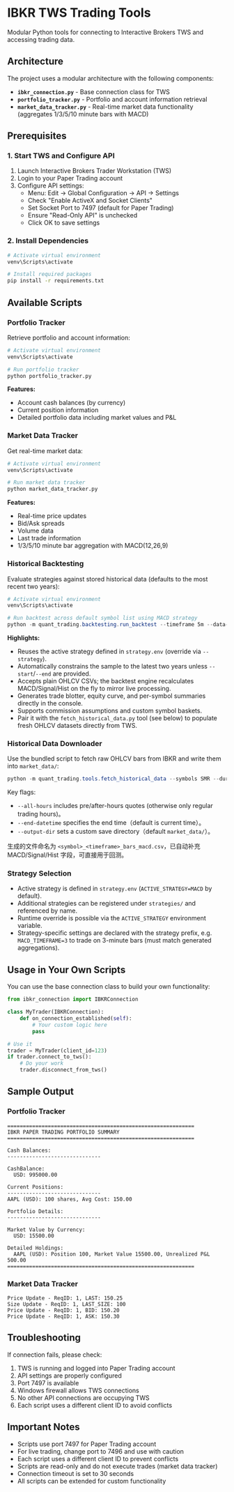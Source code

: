 # IBKR TWS Trading Tools

Modular Python tools for connecting to Interactive Brokers TWS and accessing trading data.

## Architecture

The project uses a modular architecture with the following components:

- **`ibkr_connection.py`** - Base connection class for TWS
- **`portfolio_tracker.py`** - Portfolio and account information retrieval
- **`market_data_tracker.py`** - Real-time market data functionality (aggregates 1/3/5/10 minute bars with MACD)

## Prerequisites

### 1. Start TWS and Configure API

1. Launch Interactive Brokers Trader Workstation (TWS)
2. Login to your Paper Trading account
3. Configure API settings:
   - Menu: Edit → Global Configuration → API → Settings
   - Check "Enable ActiveX and Socket Clients"
   - Set Socket Port to 7497 (default for Paper Trading)
   - Ensure "Read-Only API" is unchecked
   - Click OK to save settings

### 2. Install Dependencies

```bash
# Activate virtual environment
venv\Scripts\activate

# Install required packages
pip install -r requirements.txt
```

## Available Scripts

### Portfolio Tracker

Retrieve portfolio and account information:

```bash
# Activate virtual environment
venv\Scripts\activate

# Run portfolio tracker
python portfolio_tracker.py
```

**Features:**
- Account cash balances (by currency)
- Current position information
- Detailed portfolio data including market values and P&L

### Market Data Tracker

Get real-time market data:

```bash
# Activate virtual environment
venv\Scripts\activate

# Run market data tracker
python market_data_tracker.py
```

**Features:**
- Real-time price updates
- Bid/Ask spreads
- Volume data
- Last trade information
- 1/3/5/10 minute bar aggregation with MACD(12,26,9)

### Historical Backtesting

Evaluate strategies against stored historical data (defaults to the most recent two years):

```powershell
# Activate virtual environment
venv\Scripts\activate

# Run backtest across default symbol list using MACD strategy
python -m quant_trading.backtesting.run_backtest --timeframe 5m --data-dir market_data
```

**Highlights:**
- Reuses the active strategy defined in `strategy.env` (override via `--strategy`).
- Automatically constrains the sample to the latest two years unless `--start`/`--end` are provided.
- Accepts plain OHLCV CSVs; the backtest engine recalculates MACD/Signal/Hist on the fly to mirror live processing.
- Generates trade blotter, equity curve, and per-symbol summaries directly in the console.
- Supports commission assumptions and custom symbol baskets.
- Pair it with the `fetch_historical_data.py` tool (see below) to populate fresh OHLCV datasets directly from TWS.

### Historical Data Downloader

Use the bundled script to fetch raw OHLCV bars from IBKR and write them into `market_data/`:

```powershell
python -m quant_trading.tools.fetch_historical_data --symbols SMR --duration "6 M" --bar-size "5 mins"
```

Key flags:
- `--all-hours` includes pre/after-hours quotes (otherwise only regular trading hours)。
- `--end-datetime` specifies the end time（default is current time）。
- `--output-dir` sets a custom save directory（default `market_data/`）。

生成的文件命名为 `<symbol>_<timeframe>_bars_macd.csv`，已自动补充 MACD/Signal/Hist 字段，可直接用于回测。

### Strategy Selection

- Active strategy is defined in `strategy.env` (`ACTIVE_STRATEGY=MACD` by default).
- Additional strategies can be registered under `strategies/` and referenced by name.
- Runtime override is possible via the `ACTIVE_STRATEGY` environment variable.
- Strategy-specific settings are declared with the strategy prefix, e.g. `MACD_TIMEFRAME=3` to trade on 3-minute bars (must match generated aggregations).

## Usage in Your Own Scripts

You can use the base connection class to build your own functionality:

```python
from ibkr_connection import IBKRConnection

class MyTrader(IBKRConnection):
    def on_connection_established(self):
        # Your custom logic here
        pass

# Use it
trader = MyTrader(client_id=123)
if trader.connect_to_tws():
    # Do your work
    trader.disconnect_from_tws()
```

## Sample Output

### Portfolio Tracker
```
============================================================
IBKR PAPER TRADING PORTFOLIO SUMMARY
============================================================

Cash Balances:
------------------------------

CashBalance:
  USD: 995000.00
  
Current Positions:
------------------------------
AAPL (USD): 100 shares, Avg Cost: 150.00

Portfolio Details:
------------------------------

Market Value by Currency:
  USD: 15500.00

Detailed Holdings:
  AAPL (USD): Position 100, Market Value 15500.00, Unrealized P&L 500.00
============================================================
```

### Market Data Tracker
```
Price Update - ReqID: 1, LAST: 150.25
Size Update - ReqID: 1, LAST_SIZE: 100
Price Update - ReqID: 1, BID: 150.20
Price Update - ReqID: 1, ASK: 150.30
```

## Troubleshooting

If connection fails, please check:

1. TWS is running and logged into Paper Trading account
2. API settings are properly configured
3. Port 7497 is available
4. Windows firewall allows TWS connections
5. No other API connections are occupying TWS
6. Each script uses a different client ID to avoid conflicts

## Important Notes

- Scripts use port 7497 for Paper Trading account
- For live trading, change port to 7496 and use with caution
- Each script uses a different client ID to prevent conflicts
- Scripts are read-only and do not execute trades (market data tracker)
- Connection timeout is set to 30 seconds
- All scripts can be extended for custom functionality
